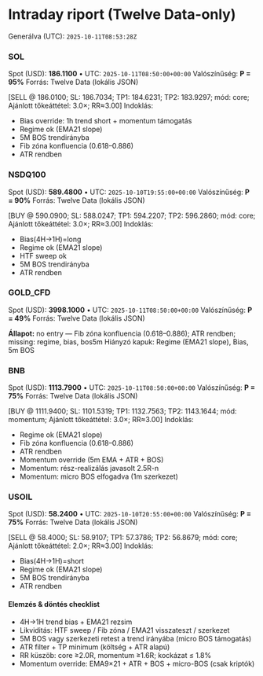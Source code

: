 # Intraday riport (Twelve Data-only)

Generálva (UTC): `2025-10-11T08:53:28Z`

### SOL

Spot (USD): **186.1100** • UTC: `2025-10-11T08:50:00+00:00`
Valószínűség: **P = 95%**
Forrás: Twelve Data (lokális JSON)

[SELL @ 186.0100; SL: 186.7034; TP1: 184.6231; TP2: 183.9297; mód: core; Ajánlott tőkeáttétel: 3.0×; RR≈3.00]
Indoklás:
- Bias override: 1h trend short + momentum támogatás
- Regime ok (EMA21 slope)
- 5M BOS trendirányba
- Fib zóna konfluencia (0.618–0.886)
- ATR rendben

### NSDQ100

Spot (USD): **589.4800** • UTC: `2025-10-10T19:55:00+00:00`
Valószínűség: **P = 90%**
Forrás: Twelve Data (lokális JSON)

[BUY @ 590.0900; SL: 588.0247; TP1: 594.2207; TP2: 596.2860; mód: core; Ajánlott tőkeáttétel: 3.0×; RR≈3.00]
Indoklás:
- Bias(4H→1H)=long
- Regime ok (EMA21 slope)
- HTF sweep ok
- 5M BOS trendirányba
- ATR rendben

### GOLD_CFD

Spot (USD): **3998.1000** • UTC: `2025-10-11T08:50:00+00:00`
Valószínűség: **P = 49%**
Forrás: Twelve Data (lokális JSON)

**Állapot:** no entry — Fib zóna konfluencia (0.618–0.886); ATR rendben; missing: regime, bias, bos5m
Hiányzó kapuk: Regime (EMA21 slope), Bias, 5m BOS

### BNB

Spot (USD): **1113.7900** • UTC: `2025-10-11T08:50:00+00:00`
Valószínűség: **P = 75%**
Forrás: Twelve Data (lokális JSON)

[BUY @ 1111.9400; SL: 1101.5319; TP1: 1132.7563; TP2: 1143.1644; mód: momentum; Ajánlott tőkeáttétel: 3.0×; RR≈3.00]
Indoklás:
- Regime ok (EMA21 slope)
- Fib zóna konfluencia (0.618–0.886)
- ATR rendben
- Momentum override (5m EMA + ATR + BOS)
- Momentum: rész-realizálás javasolt 2.5R-n
- Momentum: micro BOS elfogadva (1m szerkezet)

### USOIL

Spot (USD): **58.2400** • UTC: `2025-10-10T20:55:00+00:00`
Valószínűség: **P = 75%**
Forrás: Twelve Data (lokális JSON)

[SELL @ 58.4000; SL: 58.9107; TP1: 57.3786; TP2: 56.8679; mód: core; Ajánlott tőkeáttétel: 2.0×; RR≈3.00]
Indoklás:
- Bias(4H→1H)=short
- Regime ok (EMA21 slope)
- 5M BOS trendirányba
- ATR rendben

#### Elemzés & döntés checklist
- 4H→1H trend bias + EMA21 rezsim
- Likviditás: HTF sweep / Fib zóna / EMA21 visszateszt / szerkezet
- 5M BOS vagy szerkezeti retest a trend irányába (micro BOS támogatás)
- ATR filter + TP minimum (költség + ATR alapú)
- RR küszöb: core ≥2.0R, momentum ≥1.6R; kockázat ≤ 1.8%
- Momentum override: EMA9×21 + ATR + BOS + micro-BOS (csak kriptók)
